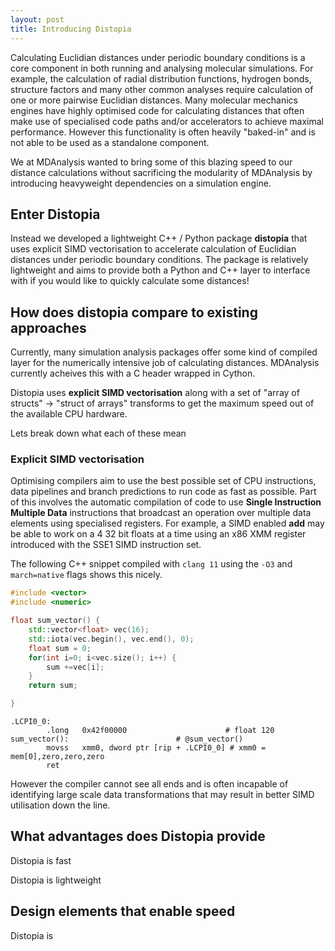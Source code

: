 ```yaml
---
layout: post
title: Introducing Distopia
---
```


Calculating Euclidian distances under periodic boundary conditions is a core component in both running and analysing  molecular simulations. For example, the calculation of radial distribution functions, hydrogen bonds, structure factors and many other common analyses require calculation of one or more pairwise Euclidian distances. Many molecular mechanics engines have highly optimised code for calculating distances that often make use of specialised code paths and/or accelerators to achieve maximal performance. However this functionality is often
heavily "baked-in" and is not able to be used as a standalone component.

We at MDAnalysis wanted to bring some of this blazing speed to our distance calculations without sacrificing the modularity of MDAnalysis by introducing heavyweight dependencies on a simulation engine. 

## Enter Distopia ##

Instead we developed a lightweight C++ / Python package **distopia** that uses explicit SIMD vectorisation to accelerate calculation of Euclidian distances under periodic boundary conditions. The package is relatively lightweight and aims to provide both a Python and C++ layer to interface with if you would like to quickly
calculate some distances!

## How does distopia compare to existing approaches ##

Currently, many simulation analysis packages offer some kind of compiled layer for 
the numerically intensive job of calculating distances. MDAnalysis currently acheives this with a C header wrapped in Cython. 

Distopia uses **explicit SIMD vectorisation** along with a set of "array of structs" -> "struct of arrays" transforms to get the maximum speed out of the available CPU hardware. 

Lets break down what each of these mean

### Explicit SIMD vectorisation ###

Optimising compilers aim to use the best possible set of CPU instructions, data pipelines and branch predictions to run code as fast as possible. Part of this involves the automatic compilation of code to use  **Single Instruction Multiple Data** instructions that broadcast an operation over multiple data elements using specialised registers. For example, 
a SIMD enabled **add** may be able to work on a 4 32 bit floats at a time using an x86 XMM register introduced with the SSE1 SIMD instruction set. 

The following C++ snippet compiled with `clang 11` using the `-O3` and `march=native` flags shows this nicely. 

```c++
#include <vector>
#include <numeric>

float sum_vector() {
    std::vector<float> vec(16);
    std::iota(vec.begin(), vec.end(), 0);
    float sum = 0;
    for(int i=0; i<vec.size(); i++) {
        sum +=vec[i];
    }
    return sum;

}

```

```assembly
.LCPI0_0:
        .long   0x42f00000                      # float 120
sum_vector():                        # @sum_vector()
        movss   xmm0, dword ptr [rip + .LCPI0_0] # xmm0 = mem[0],zero,zero,zero
        ret
```

However the compiler cannot see all ends and is often incapable of identifying large scale data transformations that may result in better SIMD utilisation down the line.  

## What advantages does Distopia provide ##

 Distopia is fast 


 Distopia is lightweight




 ## Design elements that enable speed ##

 Distopia is  




[Essential Open Source Software for Science]: https://chanzuckerberg.com/eoss/proposals/?cycle=5
